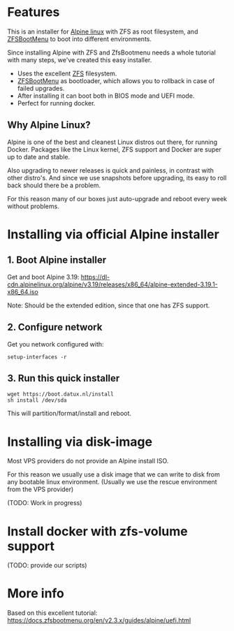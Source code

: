 # Features

This is an installer for [Alpine linux](https://www.alpinelinux.org/) with ZFS as root filesystem, and [ZFSBootMenu](https://docs.zfsbootmenu.org/) to boot into different environments.

Since installing Alpine with ZFS and ZfsBootmenu needs a whole tutorial with many steps, we've created this easy installer.

* Uses the excellent [ZFS](https://openzfs.org/wiki/Main_Page) filesystem.  
* [ZFSBootMenu](https://docs.zfsbootmenu.org/) as bootloader, which allows you to rollback in case of failed upgrades.
* After installing it can boot both in BIOS mode and UEFI mode. 
* Perfect for running docker.

## Why Alpine Linux?

Alpine is one of the best and cleanest Linux distros out there, for running Docker. Packages like the Linux kernel, ZFS support and Docker are super up to date and stable.

Also upgrading to newer releases is quick and painless, in contrast with other distro's. And since we use snapshots before upgrading, its easy to roll back should there be a problem.

For this reason many of our boxes just auto-upgrade and reboot every week without problems.


# Installing via official Alpine installer

## 1. Boot Alpine installer

Get and boot Alpine 3.19: https://dl-cdn.alpinelinux.org/alpine/v3.19/releases/x86_64/alpine-extended-3.19.1-x86_64.iso

Note: Should be the extended edition, since that one has ZFS support.

## 2. Configure network

Get you network configured with:
```
setup-interfaces -r
```

## 3. Run this quick installer

```
wget https://boot.datux.nl/install
sh install /dev/sda
```

This will partition/format/install and reboot.

# Installing via disk-image

Most VPS providers do not provide an Alpine install ISO.

For this reason we usually use a disk image that we can write to disk from any bootable linux environment. (Usually we use the rescue environment from the VPS provider)

(TODO: Work in progress)

# Install docker with zfs-volume support

(TODO: provide our scripts)

# More info

Based on this excellent tutorial: https://docs.zfsbootmenu.org/en/v2.3.x/guides/alpine/uefi.html


